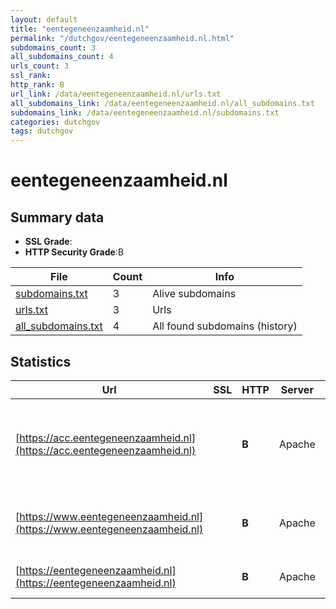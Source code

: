 ```yaml
---
layout: default
title: "eentegeneenzaamheid.nl"
permalink: "/dutchgov/eentegeneenzaamheid.nl.html"
subdomains_count: 3
all_subdomains_count: 4
urls_count: 3
ssl_rank: 
http_rank: B
url_link: /data/eentegeneenzaamheid.nl/urls.txt
all_subdomains_link: /data/eentegeneenzaamheid.nl/all_subdomains.txt
subdomains_link: /data/eentegeneenzaamheid.nl/subdomains.txt
categories: dutchgov
tags: dutchgov
---
```



# eentegeneenzaamheid.nl
## Summary data


 - **SSL Grade**:
 - **HTTP Security Grade**:B


| File       | Count | Info |
|------------|-------|------|
|[subdomains.txt](/DutchGovScope/data/eentegeneenzaamheid.nl/subdomains.txt)|3|Alive subdomains|
|[urls.txt](/DutchGovScope/data/eentegeneenzaamheid.nl/urls.txt)|3|Urls|
|[all_subdomains.txt](/DutchGovScope/data/eentegeneenzaamheid.nl/all_subdomains.txt)|4|All found subdomains (history)|


## Statistics


| Url | SSL | HTTP | Server | Cookie | HSTS | CORS | CTO | CSP | XFO | XXP | RP |FP| Tech |Title |
|--------|-------|-------|------|------|------|------|------|------|------|------|------|------|------|------|
|[https://acc.eentegeneenzaamheid.nl](https://acc.eentegeneenzaamheid.nl)| | **B**|Apache| |:white_check_mark: | | | | :white_check_mark: | | :white_check_mark: | |Apache HTTP Server HSTS MySQL PHP:7.2.34 WordPress:6.1.1 Yoast SEO:19.13|Home - Een tegen...|
|[https://www.eentegeneenzaamheid.nl](https://www.eentegeneenzaamheid.nl)| | **B**|Apache| |:white_check_mark: | | | | :white_check_mark: | | :white_check_mark: | |Apache HTTP Server HSTS MySQL PHP:7.2.34 WordPress:6.1.1|Een tegen eenzaa...|
|[https://eentegeneenzaamheid.nl](https://eentegeneenzaamheid.nl)| | **B**|Apache| |:white_check_mark: | | | | :white_check_mark: | | :white_check_mark: | |Apache HTTP Server HSTS PHP:7.2.34||

